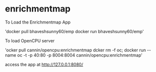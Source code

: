 # enrichmentmap

To Load the Enrichmentmap App

'docker pull bhaveshsunny60/emp
docker run bhaveshsunny60/emp'

To load OpenCPU server

'ocker pull cannin/opencpu:enrichmentmap
dcker rm -f oc; docker run --name oc -t -p 40:80 -p 8004:8004 cannin/opencpu:enrichmentmap'

access the app at http://127.0.0.1:8080/
